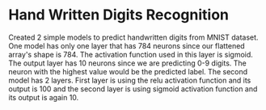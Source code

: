 # Hand Written Digits Recognition

Created 2 simple models to predict handwritten digits from MNIST dataset.
One model has only one layer that has 784 neurons since our flattened array's shape is 784. The activation function used in this layer is sigmoid. The output layer has 10 neurons since we are predicting 0-9 digits. The neuron with the highest value would be the predicted label.
The second model has 2 layers. First layer is using the relu activation function and its output is 100 and the second layer is using sigmoid activation function and its output is again 10.